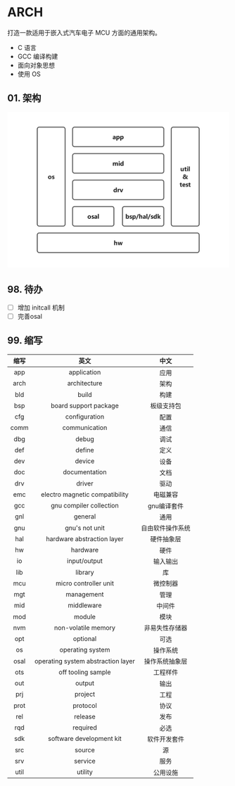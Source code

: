 # ARCH

打造一款适用于嵌入式汽车电子 MCU 方面的通用架构。

* C 语言
* GCC 编译构建
* 面向对象思想
* 使用 OS

## 01. 架构

![arch](./doc/arch/arch.png)

## 98. 待办

* [ ] 增加 initcall 机制
* [ ] 完善osal

## 99. 缩写

| 缩写 |                英文                |       中文       |
| :--: | :--------------------------------: | :--------------: |
| app |            application            |       应用       |
| arch |            architecture            |       架构       |
| bld |               build               |       构建       |
| bsp |       board support package       |    板级支持包    |
| cfg |           configuration           |       配置       |
| comm |           communication           |       通信       |
| dbg |               debug               |       调试       |
| def |               define               |       定义       |
| dev |               device               |       设备       |
| doc |           documentation           |       文档       |
| drv |               driver               |       驱动       |
| emc |   electro magnetic compatibility   |     电磁兼容     |
| gcc |      gnu compiler collection      |   gnu编译套件   |
| gnl |              general              |       通用       |
| gnu |           gnu's not unit           | 自由软件操作系统 |
| hal |     hardware abstraction layer     |    硬件抽象层    |
|  hw  |              hardware              |       硬件       |
|  io  |            input/output            |     输入输出     |
| lib |              library              |        库        |
| mcu |       micro controller unit       |     微控制器     |
| mgt |             management             |       管理       |
| mid |             middleware             |      中间件      |
| mod |               module               |       模块       |
| nvm |        non-volatile memory        |  非易失性存储器  |
| opt |              optional              |       可选       |
|  os  |          operating system          |     操作系统     |
| osal | operating system abstraction layer |  操作系统抽象层  |
| ots |         off tooling sample         |     工程样件     |
| out |               output               |       输出       |
| prj |              project              |       工程       |
| prot |              protocol              |       协议       |
| rel |              release              |       发布       |
| rqd |              required              |       必选       |
| sdk |      software development kit      |   软件开发套件   |
| src |               source               |        源        |
| srv |              service              |       服务       |
| util |              utility              |     公用设施     |
